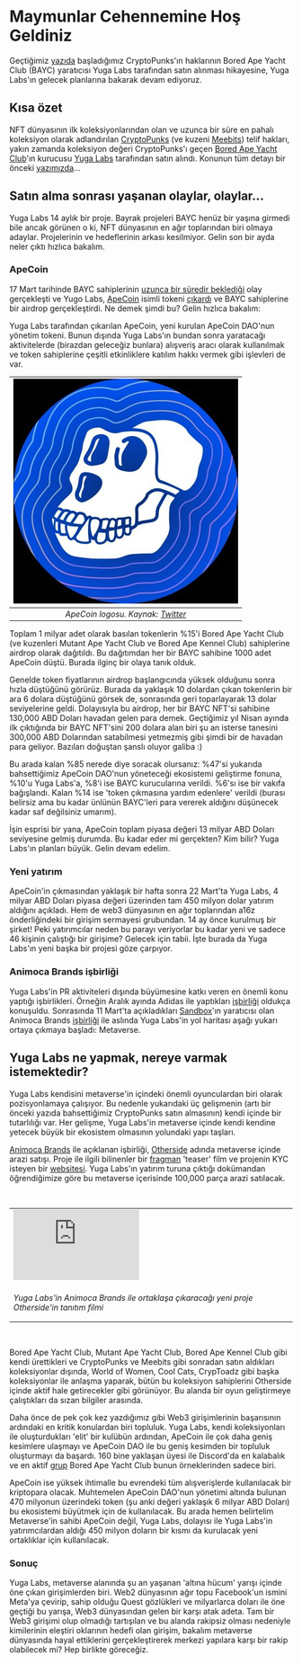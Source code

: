 # Maymunlar Cehennemine Hoş Geldiniz
Geçtiğimiz [yazıda](/genel/2022/03/30/maymunlar-istilasi.html) başladığımız CryptoPunks'ın haklarının Bored Ape Yacht Club (BAYC) yaratıcısı Yuga Labs tarafından satın alınması hikayesine, Yuga Labs'ın gelecek planlarına bakarak devam ediyoruz. 

## Kısa özet
NFT dünyasının ilk koleksiyonlarından olan ve uzunca bir süre en pahalı koleksiyon olarak adlandırılan [CryptoPunks](https://cryptopunks.app/) (ve kuzeni [Meebits](https://www.larvalabs.com/project/meebits)) telif hakları, yakın zamanda koleksiyon değeri CryptoPunks'ı geçen [Bored Ape Yacht Club](https://boredapeyachtclub.com/#/)'ın kurucusu [Yuga Labs](https://yuga.com/) tarafından satın alındı. Konunun tüm detayı bir önceki [yazımızda](/genel/2022/03/30/maymunlar-istilasi.html)... 

## Satın alma sonrası yaşanan olaylar, olaylar... 
Yuga Labs 14 aylık bir proje. Bayrak projeleri BAYC henüz bir yaşına girmedi bile ancak görünen o ki, NFT dünyasının en ağır toplarından biri olmaya adaylar. Projelerinin ve hedeflerinin arkası kesilmiyor. Gelin son bir ayda neler çıktı hızlıca bakalım. 

### ApeCoin
17 Mart tarihinde BAYC sahiplerinin [uzunca bir süredir beklediği](https://www.theblockcrypto.com/linked/119966/bored-ape-yacht-club-plans-to-launch-its-own-token-in-q1-of-2022) olay gerçekleşti ve Yugo Labs, [ApeCoin](https://apecoin.com/) isimli tokeni [çıkardı](https://twitter.com/apecoin/status/1504201556165644298) ve BAYC sahiplerine bir airdrop gerçekleştirdi. Ne demek şimdi bu? Gelin hızlıca bakalım: 

Yuga Labs tarafından çıkarılan ApeCoin, yeni kurulan ApeCoin DAO'nun yönetim tokeni. Bunun dışında Yuga Labs'ın bundan sonra yaratacağı aktivitelerde (birazdan geleceğiz bunlara) alışveriş aracı olarak kullanılmak ve token sahiplerine çeşitli etkinliklere katılım hakkı vermek gibi işlevleri de var. 

|![ape_coin_logo](/assets/apecoin_logo.jpg)|
|:--:| 
| *ApeCoin logosu. Kaynak: [Twitter](https://twitter.com/apecoin)*|

Toplam 1 milyar adet olarak basılan tokenlerin %15'i Bored Ape Yacht Club (ve kuzenleri Mutant Ape Yacht Club ve Bored Ape Kennel Club) sahiplerine airdrop olarak dağıtıldı. Bu dağıtımdan her bir BAYC sahibine 1000 adet ApeCoin düştü. Burada ilginç bir olaya tanık olduk. 

Genelde token fiyatlarının airdrop başlangıcında yüksek olduğunu sonra hızla düştüğünü görürüz. Burada da yaklaşık 10 dolardan çıkan tokenlerin bir ara 6 dolara düştüğünü görsek de, sonrasında geri toparlayarak 13 dolar seviyelerine geldi. Dolayısıyla bu airdrop, her bir BAYC NFT'si sahibine 130,000 ABD Doları havadan gelen para demek. Geçtiğimiz yıl Nisan ayında ilk çıktığında bir BAYC NFT'sini 200 dolara alan biri şu an isterse tanesini 300,000 ABD Dolarından satabilmesi yetmezmiş gibi şimdi bir de havadan para geliyor. Bazıları doğuştan şanslı oluyor galiba :)

Bu arada kalan %85 nerede diye soracak olursanız: %47'si yukarıda bahsettiğimiz ApeCoin DAO'nun yöneteceği ekosistemi geliştirme fonuna, %10'u Yuga Labs'a, %8'i ise BAYC kurucularına verildi. %6'sı ise bir vakıfa bağışlandı. Kalan %14 ise 'token çıkmasına yardım edenlere' verildi (burası belirsiz ama bu kadar ünlünün BAYC'leri para vererek aldığını düşünecek kadar saf değilsiniz umarım). 

İşin esprisi bir yana, ApeCoin toplam piyasa değeri 13 milyar ABD Doları seviyesine gelmiş durumda. Bu kadar eder mi gerçekten? Kim bilir? Yuga Labs'ın planları büyük. Gelin devam edelim. 

### Yeni yatırım
ApeCoin'in çıkmasından yaklaşık bir hafta sonra 22 Mart'ta Yuga Labs, 4 milyar ABD Doları piyasa değeri üzerinden tam 450 milyon dolar yatırım aldığını açıkladı. Hem de web3 dünyasının en ağır toplarından a16z önderliğindeki bir girişim sermayesi grubundan. 14 ay önce kurulmuş bir şirket! Peki yatırımcılar neden bu parayı veriyorlar bu kadar yeni ve sadece 46 kişinin çalıştığı bir girişime? Gelecek için tabii. İşte burada da Yuga Labs'ın yeni başka bir projesi göze çarpıyor. 

### Animoca Brands işbirliği
Yuga Labs'in PR aktiviteleri dışında büyümesine katkı veren en önemli konu yaptığı işbirlikleri. Örneğin Aralık ayında Adidas ile yaptıkları [işbirliği](https://cryptobriefing.com/the-metaverse-is-cool-now-so-adidas-bought-bored-ape-nft/) oldukça konuşuldu. Sonrasında 11 Mart'ta açıkladıkları [Sandbox](https://www.sandbox.game/en/)'ın yaratıcısı olan Animoca Brands [işbirliği](https://twitter.com/BoredApeYC/status/1502056861624946688) ile aslında Yuga Labs'in yol haritası aşağı yukarı ortaya çıkmaya başladı: Metaverse. 

## Yuga Labs ne yapmak, nereye varmak istemektedir?

Yuga Labs kendisini metaverse'in içindeki önemli oyunculardan biri olarak pozisyonlamaya çalışıyor. Bu nedenle yukarıdaki üç gelişmenin (artı bir önceki yazıda bahsettiğimiz CryptoPunks satın almasının) kendi içinde bir tutarlılığı var. Her gelişme, Yuga Labs'in metaverse içinde kendi kendine yetecek büyük bir ekosistem olmasının yolundaki yapı taşları. 

[Animoca Brands](https://www.animocabrands.com/) ile açıklanan işbirliği, [Otherside](https://somethingisbrewing.xyz/) adında metaverse içinde arazi satışı. Proje ile ilgili bilinenler bir [fragman](https://www.youtube.com/watch?v=qt1equGhkQE) 'teaser' film ve projenin KYC isteyen bir [websitesi](https://somethingisbrewing.xyz/). Yuga Labs'ın yatırım turuna çıktığı dokümandan öğrendiğimize göre bu metaverse içerisinde 100,000 parça arazi satılacak. 

&nbsp;

<table><tr>
<td style="width:50%">
<iframe width="224" height="126" src="https://www.youtube.com/fMsfHRtr-8w" frameborder="0" allowfullscreen></iframe></td></tr>
<tr>
<td style="width:50%; vertical-align:top; font: italic">
<p><em>Yuga Labs'in Animoca Brands ile ortaklaşa çıkaracağı yeni proje Otherside'in tanıtım filmi</em></p>
</td></tr> 
</table>

&nbsp;

Bored Ape Yacht Club, Mutant Ape Yacht Club, Bored Ape Kennel Club gibi kendi ürettikleri ve CryptoPunks ve Meebits gibi sonradan satın aldıkları koleksiyonlar dışında, World of Women, Cool Cats, CrypToadz gibi başka koleksiyonlar ile anlaşma yaparak, bütün bu koleksiyon sahiplerini Otherside içinde aktif hale getirecekler gibi görünüyor. Bu alanda bir oyun geliştirmeye çalıştıkları da sızan bilgiler arasında. 

Daha önce de pek çok kez yazdığımız gibi Web3 girişimlerinin başarısının ardındaki en kritik konulardan biri topluluk. Yuga Labs, kendi koleksiyonları ile oluşturdukları 'elit' bir kulübün ardından, ApeCoin ile çok daha geniş kesimlere ulaşmayı ve ApeCoin DAO ile bu geniş kesimden bir topluluk oluşturmayı da başardı. 160 bine yaklaşan üyesi ile Discord'da en kalabalık ve en aktif [grup](https://discord.com/invite/3P5K3dzgdB) Bored Ape Yacht Club bunun örneklerinden sadece biri. 

ApeCoin ise yüksek ihtimalle bu evrendeki tüm alışverişlerde kullanılacak bir kriptopara olacak. Muhtemelen ApeCoin DAO'nun yönetimi altında bulunan 470 milyonun üzerindeki token (şu anki değeri yaklaşık 6 milyar ABD Doları) bu ekosistemi büyütmek için de kullanılacak. Bu arada hemen belirtelim Metaverse'in sahibi ApeCoin değil, Yuga Labs, dolayısı ile Yuga Labs'in yatırımcılardan aldığı 450 milyon doların bir kısmı da kurulacak yeni ortaklıklar için kullanılacak. 

### Sonuç 

Yuga Labs, metaverse alanında şu an yaşanan 'altına hücum' yarışı içinde öne çıkan girişimlerden biri. Web2 dünyasının ağır topu Facebook'un ismini Meta'ya çevirip, sahip olduğu Quest gözlükleri ve milyarlarca doları ile öne geçtiği bu yarışa, Web3 dünyasından gelen bir karşı atak adeta. Tam bir Web3 girişimi olup olmadığı tartışılan ve bu alanda rakipsiz olması nedeniyle kimilerinin eleştiri oklarının hedefi olan girişim, bakalım metaverse dünyasında hayal ettiklerini gerçekleştirerek merkezi yapılara karşı bir rakip olabilecek mi? Hep birlikte göreceğiz. 
